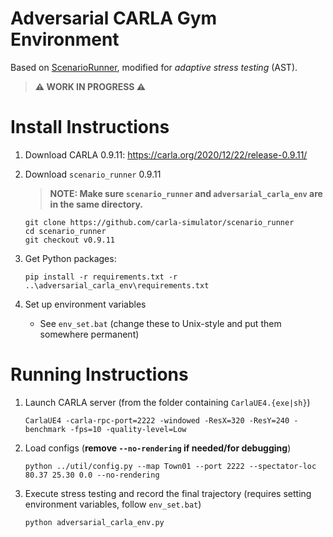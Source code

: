 Adversarial CARLA Gym Environment
========================
Based on [ScenarioRunner](https://github.com/carla-simulator/scenario_runner), modified for _adaptive stress testing_ (AST).

> **⚠ WORK IN PROGRESS ⚠**

Install Instructions
========================
1. Download CARLA 0.9.11: https://carla.org/2020/12/22/release-0.9.11/

1. Download `scenario_runner` 0.9.11
    > **NOTE: Make sure `scenario_runner` and `adversarial_carla_env` are in the same directory.**
    ```
    git clone https://github.com/carla-simulator/scenario_runner
    cd scenario_runner
    git checkout v0.9.11
    ```

1. Get Python packages:
    ```
    pip install -r requirements.txt -r ..\adversarial_carla_env\requirements.txt
    ```

1. Set up environment variables
    - See `env_set.bat` (change these to Unix-style and put them somewhere permanent)



Running Instructions
========================
1. Launch CARLA server (from the folder containing `CarlaUE4.{exe|sh}`)
    ```
    CarlaUE4 -carla-rpc-port=2222 -windowed -ResX=320 -ResY=240 -benchmark -fps=10 -quality-level=Low
    ```
1. Load configs (**remove `--no-rendering` if needed/for debugging**)
    ```
    python ../util/config.py --map Town01 --port 2222 --spectator-loc 80.37 25.30 0.0 --no-rendering
    ```
1. Execute stress testing and record the final trajectory (requires setting environment variables, follow `env_set.bat`)
    ```
    python adversarial_carla_env.py
    ```
